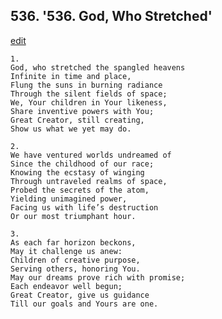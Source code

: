 
## 536.  '536. God, Who Stretched'
[edit](https://docs.google.com/document/d/1gLlYabIk9GsNiSxQlrDf07Shux4spMb9/edit?mode=html)






    1.
    God, who stretched the spangled heavens
    Infinite in time and place,
    Flung the suns in burning radiance
    Through the silent fields of space;
    We, Your children in Your likeness,
    Share inventive powers with You;
    Great Creator, still creating,
    Show us what we yet may do.

    2.
    We have ventured worlds undreamed of
    Since the childhood of our race;
    Knowing the ecstasy of winging
    Through untraveled realms of space,
    Probed the secrets of the atom,
    Yielding unimagined power,
    Facing us with life’s destruction
    Or our most triumphant hour.

    3.
    As each far horizon beckons,
    May it challenge us anew:
    Children of creative purpose,
    Serving others, honoring You.
    May our dreams prove rich with promise;
    Each endeavor well begun;
    Great Creator, give us guidance
    Till our goals and Yours are one.
